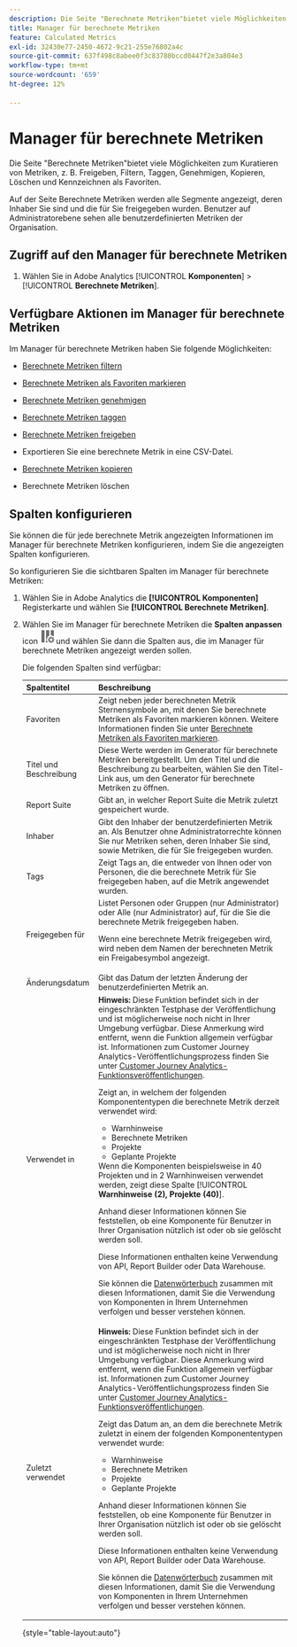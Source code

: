 ```yaml
---
description: Die Seite "Berechnete Metriken"bietet viele Möglichkeiten zum Kuratieren von Metriken, z. B. Freigeben, Filtern, Taggen, Genehmigen, Kopieren, Löschen und Kennzeichnen als Favoriten.
title: Manager für berechnete Metriken
feature: Calculated Metrics
exl-id: 32430e77-2450-4672-9c21-255e76802a4c
source-git-commit: 637f498c8abee0f3c83780bccd0447f2e3a804e3
workflow-type: tm+mt
source-wordcount: '659'
ht-degree: 12%

---
```


# Manager für berechnete Metriken

Die Seite &quot;Berechnete Metriken&quot;bietet viele Möglichkeiten zum Kuratieren von Metriken, z. B. Freigeben, Filtern, Taggen, Genehmigen, Kopieren, Löschen und Kennzeichnen als Favoriten.

Auf der Seite Berechnete Metriken werden alle Segmente angezeigt, deren Inhaber Sie sind und die für Sie freigegeben wurden. Benutzer auf Administratorebene sehen alle benutzerdefinierten Metriken der Organisation.

<!-- add screenshot -->

## Zugriff auf den Manager für berechnete Metriken

1. Wählen Sie in Adobe Analytics [!UICONTROL **Komponenten**] > [!UICONTROL **Berechnete Metriken**].

## Verfügbare Aktionen im Manager für berechnete Metriken

Im Manager für berechnete Metriken haben Sie folgende Möglichkeiten:

* [Berechnete Metriken filtern](/help/components/c-calcmetrics/c-workflow/cm-workflow/cm-filter.md)

* [Berechnete Metriken als Favoriten markieren](/help/components/c-calcmetrics/c-workflow/cm-workflow/cm-favorite.md)

* [Berechnete Metriken genehmigen](/help/components/c-calcmetrics/c-workflow/cm-workflow/cm-approving.md)

* [Berechnete Metriken taggen](/help/components/c-calcmetrics/c-workflow/cm-workflow/cm-tagging.md)

* [Berechnete Metriken freigeben](/help/components/c-calcmetrics/c-workflow/cm-workflow/cm-sharing.md)

* Exportieren Sie eine berechnete Metrik in eine CSV-Datei.

* [Berechnete Metriken kopieren](/help/components/c-calcmetrics/c-workflow/cm-workflow/cm-copy.md)

* Berechnete Metriken löschen

## Spalten konfigurieren

Sie können die für jede berechnete Metrik angezeigten Informationen im Manager für berechnete Metriken konfigurieren, indem Sie die angezeigten Spalten konfigurieren.

So konfigurieren Sie die sichtbaren Spalten im Manager für berechnete Metriken:

1. Wählen Sie in Adobe Analytics die **[!UICONTROL Komponenten]** Registerkarte und wählen Sie **[!UICONTROL Berechnete Metriken]**.

1. Wählen Sie im Manager für berechnete Metriken die **Spalten anpassen** icon ![Symbol &quot;Spalten anpassen&quot;](assets/customize-columns-icon.png)und wählen Sie dann die Spalten aus, die im Manager für berechnete Metriken angezeigt werden sollen.

   Die folgenden Spalten sind verfügbar:

   | Spaltentitel | Beschreibung |
   |---|---|
   | Favoriten | Zeigt neben jeder berechneten Metrik Sternensymbole an, mit denen Sie berechnete Metriken als Favoriten markieren können. Weitere Informationen finden Sie unter [Berechnete Metriken als Favoriten markieren](/help/components/c-calcmetrics/c-workflow/cm-workflow/cm-favorite.md). |
   | Titel und Beschreibung | Diese Werte werden im Generator für berechnete Metriken bereitgestellt. Um den Titel und die Beschreibung zu bearbeiten, wählen Sie den Titel-Link aus, um den Generator für berechnete Metriken zu öffnen. |
   | Report Suite | Gibt an, in welcher Report Suite die Metrik zuletzt gespeichert wurde. |
   | Inhaber | Gibt den Inhaber der benutzerdefinierten Metrik an. Als Benutzer ohne Administratorrechte können Sie nur Metriken sehen, deren Inhaber Sie sind, sowie Metriken, die für Sie freigegeben wurden. |
   | Tags | Zeigt Tags an, die entweder von Ihnen oder von Personen, die die berechnete Metrik für Sie freigegeben haben, auf die Metrik angewendet wurden. |
   | Freigegeben für | Listet Personen oder Gruppen (nur Administrator) oder Alle (nur Administrator) auf, für die Sie die berechnete Metrik freigegeben haben. <p>Wenn eine berechnete Metrik freigegeben wird, wird neben dem Namen der berechneten Metrik ein Freigabesymbol angezeigt.</p> |
   | Änderungsdatum | Gibt das Datum der letzten Änderung der benutzerdefinierten Metrik an. |
   | Verwendet in | **Hinweis:** Diese Funktion befindet sich in der eingeschränkten Testphase der Veröffentlichung und ist möglicherweise noch nicht in Ihrer Umgebung verfügbar. Diese Anmerkung wird entfernt, wenn die Funktion allgemein verfügbar ist. Informationen zum Customer Journey Analytics-Veröffentlichungsprozess finden Sie unter [Customer Journey Analytics-Funktionsveröffentlichungen](/help/release-notes/releases.md).<p>Zeigt an, in welchem der folgenden Komponententypen die berechnete Metrik derzeit verwendet wird:</p> <ul><li>Warnhinweise</li><li>Berechnete Metriken </li><li>Projekte</li><li>Geplante Projekte</li></ul> Wenn die Komponenten beispielsweise in 40 Projekten und in 2 Warnhinweisen verwendet werden, zeigt diese Spalte [!UICONTROL **Warnhinweise (2), Projekte (40)**]. <p>Anhand dieser Informationen können Sie feststellen, ob eine Komponente für Benutzer in Ihrer Organisation nützlich ist oder ob sie gelöscht werden soll.</p><p>Diese Informationen enthalten keine Verwendung von API, Report Builder oder Data Warehouse.</p><p>Sie können die [Datenwörterbuch](/help/analyze/analysis-workspace/components/data-dictionary/data-dictionary-overview.md) zusammen mit diesen Informationen, damit Sie die Verwendung von Komponenten in Ihrem Unternehmen verfolgen und besser verstehen können. |
   | Zuletzt verwendet | **Hinweis:** Diese Funktion befindet sich in der eingeschränkten Testphase der Veröffentlichung und ist möglicherweise noch nicht in Ihrer Umgebung verfügbar. Diese Anmerkung wird entfernt, wenn die Funktion allgemein verfügbar ist. Informationen zum Customer Journey Analytics-Veröffentlichungsprozess finden Sie unter [Customer Journey Analytics-Funktionsveröffentlichungen](/help/release-notes/releases.md).<p>Zeigt das Datum an, an dem die berechnete Metrik zuletzt in einem der folgenden Komponententypen verwendet wurde:</p> <ul><li>Warnhinweise</li><li>Berechnete Metriken </li><li>Projekte</li><li>Geplante Projekte</li></ul> <p>Anhand dieser Informationen können Sie feststellen, ob eine Komponente für Benutzer in Ihrer Organisation nützlich ist oder ob sie gelöscht werden soll.</p><p>Diese Informationen enthalten keine Verwendung von API, Report Builder oder Data Warehouse.</p><p>Sie können die [Datenwörterbuch](/help/analyze/analysis-workspace/components/data-dictionary/data-dictionary-overview.md) zusammen mit diesen Informationen, damit Sie die Verwendung von Komponenten in Ihrem Unternehmen verfolgen und besser verstehen können. |

   {style="table-layout:auto"}
